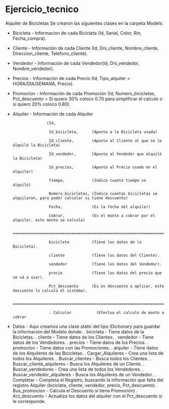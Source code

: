 # Ejercicio_tecnico
Alquiler de Bicicletas
Se crearon las siguientes clases en la carpeta Models:
 - Bicicleta  - Informacion de cada Bicicleta (Id, Serial, Color, Rin, Fecha_compra).
 - Cliente    - Información de cada Cliente (Id, Dni_cliente, Nombre_cliente, Direccion_cliente, Telefono_cliente).
 - Vendedor   - Información de cada Vendedor(Id, Dni_vendedor, Nombre_vendedor).
 - Precios    - Información de cada Precio (Id, Tipo_alquiler = HORA/DIA/SEMANA, Precio).
 - Promocion  - Información de cada Promoción (Id, Numero_bicicletas, Pct_descuento = Si quiero 30% coloco 0.70 para simplificar el                                                                                              calculo o si quiero 20% coloco 0.80).
 - Alquiler   - Información de cada Alquiler 
 
                      (Id,
		      
                       Id_bicicleta,      (Apunta a la Bicicleta usada)
		       
                       Id_cliente,        (Apunta al Cliente al que se le alquiló la Bicicleta)
		       
                       Id_vendedor,       (Apunta al Vendedor que alquiló la Bicicleta)
		       
                       Id_precios,        (Apunta al Precio usado en el alquiler)
		       
                       Tiempo,            (Indica cuanto tiempo se alquiló)
		       
                       Numero_bicicletas, (Indica cuantas bicicletas se alquilaron, para poder calcular si tiene descuento)
		       
                       Fecha,             (Es la fecha del alquiler)
		       
                       Cobrar,            (Es el monto a cobrar por el alquiler, este monto se calcula)
		       
                       ============================================================================
		       
                       bicicleta          (Tiene los datos de la Bicicleta).
																							
                       cliente            (Tiene los datos del Cliente).
																							
                       vendedor           (Tiene los datos del Vendedor).
																							
                       precio             (Tiene los datos del precio que se vá a usar).
																							
                       Pct_descuento      (Es es descuento a aplicar, este descuento lo calcula el sistema).
																							
                       ===============================================================================
		       
                       . Calcular           (Efectua el calculo de monto a cobrar
                       
 - Datos       - Aquí creamos una clase static del tipo IDictionary para guardar la información del Modelo donde:
                 . bicicleta                  - Tiene datos de la Bicicletas.
                 . cliente                    - Tiene datos de los Clientes.
                 . vendedor                   - Tiene datos de los Vendedores.
                 . precios                    - Tiene datos de los Precios.
                 . promocion                  - Tiene datos con las Promociones.
                 . alquiler                   - Tiene datos de los Alquileres de las Bicicletas.
                 . Cargar_Alquileres          - Crea una lista de todos los Alquileres.
                 . Buscar_clientes            - Busca todos los Clientes.
                 . Buscar_cliente_alquileres  - Busca los Alquileres de un Cliente.
                 . Buscar_vendedores          - Crea una lista de todos los Vendedores.
                 . Buscar_vendedor_alquileres - Busca los Alquileres de un Vendedor.
                 . Completar                  - Completa el Registro, buscando la información que falta del registro Alquiler                                                           (bicicleta, cliente, vendedor, precio, Pct_descuento)
                 . Bus_promocion              - Calcula el Descuento si tiene Promoción)
                 . Act_descuento              - Actualiza los datos del alquiler con el Pct_descuento si le corresponde.
 
